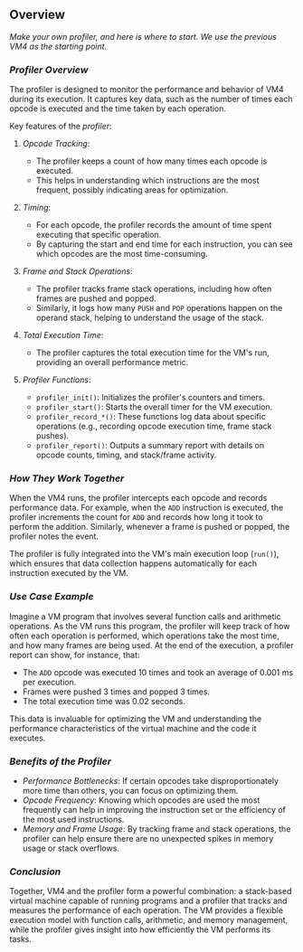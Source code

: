 ## Overview

*Make your own profiler, and here is where to start. We use the previous VM4 as the starting point.*

### *Profiler Overview*

The profiler is designed to monitor the performance and behavior of VM4 during its execution. It captures key data, such as the number of times each opcode is executed and the time taken by each operation.

Key features of the *profiler*:

1. *Opcode Tracking*:
   - The profiler keeps a count of how many times each opcode is executed.
   - This helps in understanding which instructions are the most frequent, possibly indicating areas for optimization.

2. *Timing*:
   - For each opcode, the profiler records the amount of time spent executing that specific operation.
   - By capturing the start and end time for each instruction, you can see which opcodes are the most time-consuming.

3. *Frame and Stack Operations*:
   - The profiler tracks frame stack operations, including how often frames are pushed and popped.
   - Similarly, it logs how many `PUSH` and `POP` operations happen on the operand stack, helping to understand the usage of the stack.

4. *Total Execution Time*:
   - The profiler captures the total execution time for the VM's run, providing an overall performance metric.

5. *Profiler Functions*:
   - `profiler_init()`: Initializes the profiler's counters and timers.
   - `profiler_start()`: Starts the overall timer for the VM execution.
   - `profiler_record_*()`: These functions log data about specific operations (e.g., recording opcode execution time, frame stack pushes).
   - `profiler_report()`: Outputs a summary report with details on opcode counts, timing, and stack/frame activity.

### *How They Work Together*

When the VM4 runs, the profiler intercepts each opcode and records performance data. For example, when the `ADD` instruction is executed, the profiler increments the count for `ADD` and records how long it took to perform the addition. Similarly, whenever a frame is pushed or popped, the profiler notes the event.

The profiler is fully integrated into the VM's main execution loop (`run()`), which ensures that data collection happens automatically for each instruction executed by the VM.

### *Use Case Example*

Imagine a VM program that involves several function calls and arithmetic operations. As the VM runs this program, the profiler will keep track of how often each operation is performed, which operations take the most time, and how many frames are being used. At the end of the execution, a profiler report can show, for instance, that:
- The `ADD` opcode was executed 10 times and took an average of 0.001 ms per execution.
- Frames were pushed 3 times and popped 3 times.
- The total execution time was 0.02 seconds.

This data is invaluable for optimizing the VM and understanding the performance characteristics of the virtual machine and the code it executes.

### *Benefits of the Profiler*

- *Performance Bottlenecks*: If certain opcodes take disproportionately more time than others, you can focus on optimizing them.
- *Opcode Frequency*: Knowing which opcodes are used the most frequently can help in improving the instruction set or the efficiency of the most used instructions.
- *Memory and Frame Usage*: By tracking frame and stack operations, the profiler can help ensure there are no unexpected spikes in memory usage or stack overflows.

### *Conclusion*

Together, VM4 and the profiler form a powerful combination: a stack-based virtual machine capable of running programs and a profiler that tracks and measures the performance of each operation. The VM provides a flexible execution model with function calls, arithmetic, and memory management, while the profiler gives insight into how efficiently the VM performs its tasks.